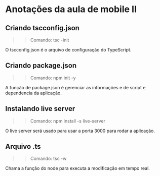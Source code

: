 # Anotações da aula de mobile II

## Criando tscconfig.json

>>Comando: tsc -init

O tscconfig.json é o arquivo de configuração do TypeScript.


## Criando package.json

>>Comando: npm init -y

A função de package.json é gerenciar as informações e de script e dependencia da aplicação.

## Instalando live server

>>Comando: npm install -s live-server

O live server será usado para usar a porta 3000 para
rodar a aplicação.

## Arquivo .ts
>>Comando: tsc -w

Chama a função do node para executa a modificação em tempo real.
